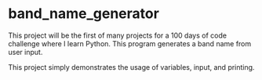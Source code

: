 # band_name_generator
This project will be the first of many projects for a 100 days of code challenge where I learn Python.
This program generates a band name from user input.

This project simply demonstrates the usage of variables, input, and printing.
